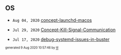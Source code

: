 ## OS


* <code>Aug 04, 2020</code> [concept-launchd-macos](2020-08-04T18-25-53-concept-launchd-macos.md)

* <code>Jul 29, 2020</code> [Concept-Kill-Signal-Communication](2020-07-29T19-56-08-concept-kill-signal-communication.md)
* <code>Jul 17, 2020</code> [debug-systemd-issues-in-buster](2020-07-17T08-22-51-debug-systemd-issues-in-buster.md)

<sup><sub>generated 9 Aug 2020 10:57:46 by <a href='https://github.com/senorprogrammer/til'>til</a></sub></sup>
